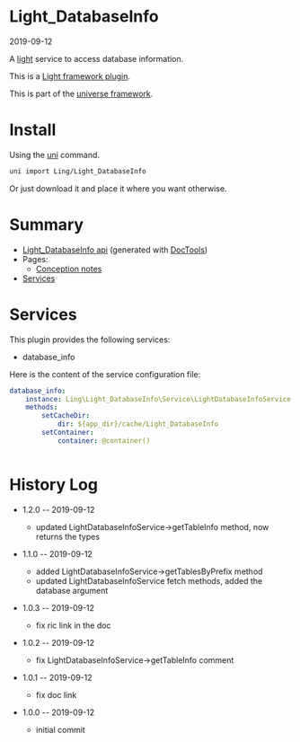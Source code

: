 Light_DatabaseInfo
===========
2019-09-12



A [light](https://github.com/lingtalfi/Light) service to access database information.
 

This is a [Light framework plugin](https://github.com/lingtalfi/Light/blob/master/doc/pages/plugin.md).

This is part of the [universe framework](https://github.com/karayabin/universe-snapshot).


Install
==========
Using the [uni](https://github.com/lingtalfi/universe-naive-importer) command.
```bash
uni import Ling/Light_DatabaseInfo
```

Or just download it and place it where you want otherwise.






Summary
===========
- [Light_DatabaseInfo api](https://github.com/lingtalfi/Light_DatabaseInfo/blob/master/doc/api/Ling/Light_DatabaseInfo.md) (generated with [DocTools](https://github.com/lingtalfi/DocTools))
- Pages:
    - [Conception notes](https://github.com/lingtalfi/Light_DatabaseInfo/blob/master/doc/pages/conception-notes.md)
- [Services](#services)




Services
=========


This plugin provides the following services:

- database_info


Here is the content of the service configuration file:

```yaml
database_info:
    instance: Ling\Light_DatabaseInfo\Service\LightDatabaseInfoService
    methods:
        setCacheDir:
            dir: ${app_dir}/cache/Light_DatabaseInfo
        setContainer:
            container: @container()



```




History Log
=============

- 1.2.0 -- 2019-09-12

    - updated LightDatabaseInfoService->getTableInfo method, now returns the types
    
- 1.1.0 -- 2019-09-12

    - added LightDatabaseInfoService->getTablesByPrefix method
    - updated LightDatabaseInfoService fetch methods, added the database argument
    
- 1.0.3 -- 2019-09-12

    - fix ric link in the doc
    
- 1.0.2 -- 2019-09-12

    - fix LightDatabaseInfoService->getTableInfo comment
    
- 1.0.1 -- 2019-09-12

    - fix doc link
    
- 1.0.0 -- 2019-09-12

    - initial commit